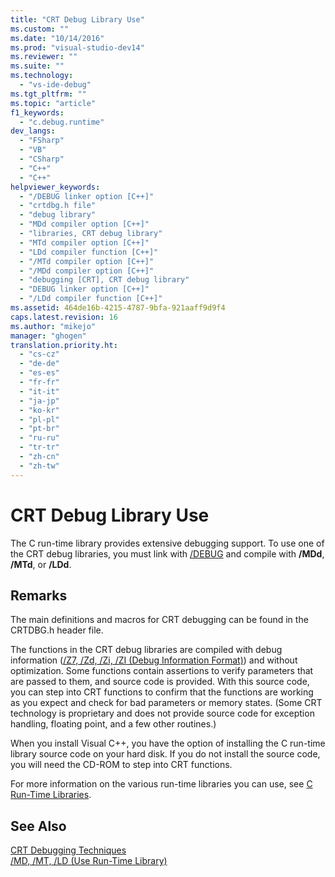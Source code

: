 ```yaml
---
title: "CRT Debug Library Use"
ms.custom: ""
ms.date: "10/14/2016"
ms.prod: "visual-studio-dev14"
ms.reviewer: ""
ms.suite: ""
ms.technology: 
  - "vs-ide-debug"
ms.tgt_pltfrm: ""
ms.topic: "article"
f1_keywords: 
  - "c.debug.runtime"
dev_langs: 
  - "FSharp"
  - "VB"
  - "CSharp"
  - "C++"
  - "C++"
helpviewer_keywords: 
  - "/DEBUG linker option [C++]"
  - "crtdbg.h file"
  - "debug library"
  - "MDd compiler option [C++]"
  - "libraries, CRT debug library"
  - "MTd compiler option [C++]"
  - "LDd compiler function [C++]"
  - "/MTd compiler option [C++]"
  - "/MDd compiler option [C++]"
  - "debugging [CRT], CRT debug library"
  - "DEBUG linker option [C++]"
  - "/LDd compiler function [C++]"
ms.assetid: 464de16b-4215-4787-9bfa-921aaff9d9f4
caps.latest.revision: 16
ms.author: "mikejo"
manager: "ghogen"
translation.priority.ht: 
  - "cs-cz"
  - "de-de"
  - "es-es"
  - "fr-fr"
  - "it-it"
  - "ja-jp"
  - "ko-kr"
  - "pl-pl"
  - "pt-br"
  - "ru-ru"
  - "tr-tr"
  - "zh-cn"
  - "zh-tw"
---
```

# CRT Debug Library Use
The C run-time library provides extensive debugging support. To use one of the CRT debug libraries, you must link with [/DEBUG](../Topic/-DEBUG%20\(Generate%20Debug%20Info\).md) and compile with **/MDd**, **/MTd**, or **/LDd**.  
  
## Remarks  
 The main definitions and macros for CRT debugging can be found in the CRTDBG.h header file.  
  
 The functions in the CRT debug libraries are compiled with debug information ([/Z7, /Zd, /Zi, /ZI (Debug Information Format)](../Topic/-Z7,%20-Zi,%20-ZI%20\(Debug%20Information%20Format\).md)) and without optimization. Some functions contain assertions to verify parameters that are passed to them, and source code is provided. With this source code, you can step into CRT functions to confirm that the functions are working as you expect and check for bad parameters or memory states. (Some CRT technology is proprietary and does not provide source code for exception handling, floating point, and a few other routines.)  
  
 When you install Visual C++, you have the option of installing the C run-time library source code on your hard disk. If you do not install the source code, you will need the CD-ROM to step into CRT functions.  
  
 For more information on the various run-time libraries you can use, see [C Run-Time Libraries](../Topic/CRT%20Library%20Features.md).  
  
## See Also  
 [CRT Debugging Techniques](../debugger/crt-debugging-techniques.md)   
 [/MD, /MT, /LD (Use Run-Time Library)](../Topic/-MD,%20-MT,%20-LD%20\(Use%20Run-Time%20Library\).md)